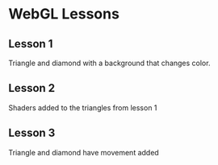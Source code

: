 # WebGL Lessons

## Lesson 1
  Triangle and diamond with a background that changes color.

## Lesson 2
  Shaders added to the triangles from lesson 1

## Lesson 3
  Triangle and diamond have movement added




